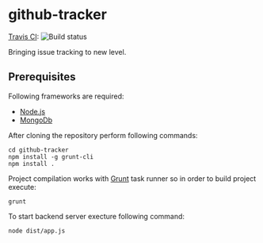 github-tracker
==============

[Travis CI](https://travis-ci.org/ciuliot/github-tracker): ![Build status](https://travis-ci.org/ciuliot/github-tracker.png)

Bringing issue tracking to new level.

## Prerequisites

Following frameworks are required:

* [Node.js](http://www.nodejs.org/)
* [MongoDb](http://www.mongodb.org/)

After cloning the repository perform following commands:
 
    cd github-tracker
    npm install -g grunt-cli
    npm install .
    
Project compilation works with [Grunt](http://gruntjs.com/) task runner so in order to build project execute:

    grunt
    
To start backend server execture following command:

    node dist/app.js
    
